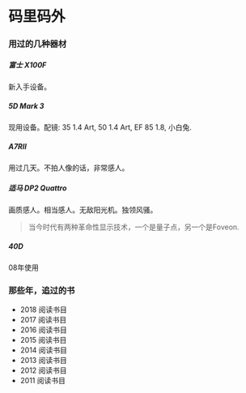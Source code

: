 # 码里码外

### 用过的几种器材

##### 富士 X100F
新入手设备。

##### 5D Mark 3
现用设备。配镜: 35 1.4 Art, 50 1.4 Art, EF 85 1.8, 小白兔.

##### A7RII
用过几天。不拍人像的话，非常感人。

##### 适马 DP2 Quattro
画质感人。相当感人。无敌阳光机。独领风骚。
> 当今时代有两种革命性显示技术，一个是量子点，另一个是Foveon.
  
##### 40D
08年使用


### 那些年，追过的书
- 2018 阅读书目
- 2017 阅读书目
- 2016 阅读书目
- 2015 阅读书目
- 2014 阅读书目
- 2013 阅读书目
- 2012 阅读书目
- 2011 阅读书目
